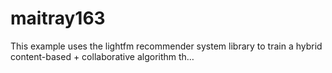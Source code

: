 # maitray163
This example uses the lightfm recommender system library to train a hybrid content-based + collaborative algorithm th…
